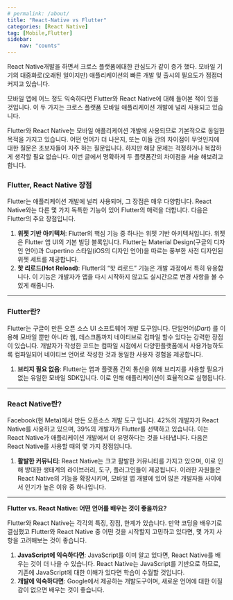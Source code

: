 ```yaml
---
# permalink: /about/
title: "React-Native vs Flutter"
categories: [React Native]
tag: [Mobile,Flutter]
sidebar:
    nav: "counts"
---
```

React Native개발을 하면서 크로스 플랫폼에대한 관심도가 같이 증가 했다. 모바일 기기의 대중화로(오래된 일이지만) 애플리케이션의 빠른 개발 및 출시의 필요도가 점점더 커지고 있습니다.

모바일 앱에 어느 정도 익숙하다면 Flutter와 React Native에 대해 들어본 적이 있을 것입니다. 이 두 가지는 크로스 플랫폼 모바일 애플리케이션 개발에 널리 사용되고 있습니다.

Flutter와 React Native는 모바일 애플리케이션 개발에 사용되므로 기본적으로 동일한 목적을 가지고 있습니다. 어떤 언어가 더 나은지, 또는 이들 간의 차이점이 무엇인지에 대한 질문은 초보자들이 자주 하는 질문입니다. 하지만 해당 문제는 걱정하거나 복잡하게 생각할 필요 없습니다. 이번 글에서 명확하게 두 플랫폼간의 차이점을 서술 해보려고 합니다.

### Flutter, React Native  장점

Flutter는 애플리케이션 개발에 널리 사용되며, 그 장점은 매우 다양합니다. React Native와는 다른 몇 가지 독특한 기능이 있어 Flutter의 매력을 더합니다. 다음은 Flutter의 주요 장점입니다.

1. **위젯 기반 아키텍처**: Flutter의 핵심 기능 중 하나는 위젯 기반 아키텍처입니다. 위젯은 Flutter 앱 UI의 기본 빌딩 블록입니다. Flutter는 Material Design(구글의 디자인 언어)과 Cupertino 스타일(iOS의 디자인 언어)을 따르는 풍부한 사전 디자인된 위젯 세트를 제공합니다.
2. **핫 리로드(Hot Reload)**: Flutter의 “핫 리로드” 기능은 개발 과정에서 특히 유용합니다. 이 기능은 개발자가 앱을 다시 시작하지 않고도 실시간으로 변경 사항을 볼 수 있게 해줍니다.

---

### **Flutter**란? 

Flutter는 구글이 만든 오픈 소스 UI 소프트웨어 개발 도구입니다. 단일언어(*Dart*) 를 이용해 모바일 뿐만 아니라 웹, 데스크톱까지 네이티브로 컴파일 할수 있다는 강력한 장점이 있습니다. 개발자가 작성한 코드는 컴파일 시점에서 다양한플랫폼에서 사용가능하도록 컴파일되어 네이티브 언어로 작성한 것과 동일한 사용자 경험을 제공합니다.

1. **브리지 필요 없음**: Flutter는 앱과 플랫폼 간의 통신을 위해 브리지를 사용할 필요가 없는 유일한 모바일 SDK입니다. 이로 인해 애플리케이션이 효율적으로 실행됩니다.

---

### **React Native**란?

Facebook(현 Meta)에서 만든 오픈소스 개발 도구 입니다. 42%의 개발자가 React Native를 사용하고 있으며, 39%의 개발자가 Flutter를 선택하고 있습니다. 이는 React Native가 애플리케이션 개발에서 더 유명하다는 것을 나타냅니다. 다음은 React Native를 사용할 때의 몇 가지 장점입니다.

1. **활발한 커뮤니티**: React Native는 크고 활발한 커뮤니티를 가지고 있으며, 이로 인해 방대한 생태계의 라이브러리, 도구, 플러그인들이 제공됩니다. 이러한 자원들은 React Native의 기능을 확장시키며, 모바일 앱 개발에 있어 많은 개발자들 사이에서 인기가 높은 이유 중 하나입니다.

---

**Flutter vs. React Native: 어떤 언어를 배우는 것이 좋을까요?**

Flutter와 React Native는 각각의 특징, 장점, 한계가 있습니다. 만약 코딩을 배우기로 결심했고 Flutter와 React Native 중 어떤 것을 시작할지 고민하고 있다면, 몇 가지 사항을 고려해보는 것이 좋습니다.

1. **JavaScript에 익숙하다면**: JavaScript를 이미 알고 있다면, React Native를 배우는 것이 더 나을 수 있습니다. React Native는 JavaScript를 기반으로 하므로, 기존에 JavaScript에 대한 이해가 있다면 학습이 수월할 것입니다.
2. **개발에 익숙하다면**: Google에서 제공하는 개발도구이며, 새로운 언어에 대한 이질감이 없으면 배우는 것이 좋습니다. 

